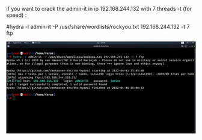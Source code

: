 if you want to crack the admin-it in ip 192.168.244.132 with 7 threads -t (for speed) :

#hydra -l admin-it -P /usr/share/wordlists/rockyou.txt 192.168.244.132 -t 7 ftp


<img width="960" alt="keypad" src="https://github.com/ferasku123/Enumeration/blob/main/2-ftp/1-%20most%20the%20command%20line%20ftp/hydra%20ftp.png">


